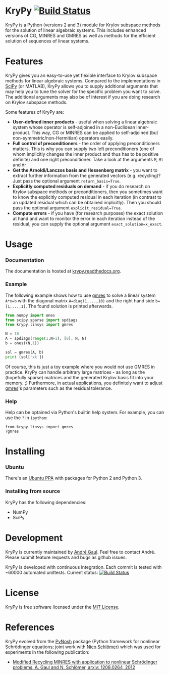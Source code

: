 # KryPy [![Build Status](https://travis-ci.org/andrenarchy/krypy.png?branch=master)](https://travis-ci.org/andrenarchy/krypy)

KryPy is a Python (versions 2 and 3) module for Krylov subspace methods for the solution of linear algebraic systems. This includes enhanced versions of CG, MINRES and GMRES as well as methods for the efficient solution of sequences of linear systems.

# Features

KryPy gives you an easy-to-use yet flexible interface to Krylov subspace methods for linear algebraic systems. Compared to the implementations in [SciPy](http://docs.scipy.org/doc/scipy/reference/sparse.linalg.html) (or MATLAB), KryPy allows you to supply additional arguments that may help you to tune the solver for the specific problem you want to solve. The additional arguments may also be of interest if you are doing research on Krylov subspace methods. 

Some features of KryPy are:

*  **User-defined inner products** - useful when solving a linear algebraic system whose operator is self-adjoined in a non-Euclidean inner-product. This way, CG or MINRES can be applied to self-adjoined (but non-symmetric/non-Hermitian) operators easily.
*  **Full control of preconditioners** - the order of applying preconditioners matters. This is why you can supply two left preconditioners (one of whom implicitly changes the inner product and thus has to be positive definite) and one right preconditioner. Take a look at the arguments ```M```, ```Ml``` and ```Mr```.
*  **Get the Arnoldi/Lanczos basis and Hessenberg matrix** - you want to extract further information from the generated vectors (e.g. recycling)? Just pass the optional argument ```return_basis=True```.
*  **Explicitly computed residuals on demand** - if you do research on Krylov subspace methods or preconditioners, then you sometimes want to know the explicitly computed residual in each iteration (in contrast to an updated residual which can be obtained implicitly). Then you should pass the optional argument ```explicit_residual=True```.
*  **Compute errors** - if you have (for research purposes) the exact solution at hand and want to monitor the error in each iteration instead of the residual, you can supply the optional argument ```exact_solution=x_exact```.

# Usage

### Documentation
The documentation is hosted at [krypy.readthedocs.org](http://krypy.readthedocs.org).

### Example
The following example shows how to use [gmres](http://andrenarchy.github.io/krypy/krypy.linsys.html#krypy.linsys.gmres) to solve a linear system `A*x=b` with the diagonal matrix `A=diag(1,...,10)` and the right hand side `b=[1,...,1]`. The found solution is printed afterwards.
```python
from numpy import ones
from scipy.sparse import spdiags
from krypy.linsys import gmres

N = 10
A = spdiags(range(1,N+1), [0], N, N)
b = ones((N,1))

sol = gmres(A, b)
print (sol['xk'])
```
Of course, this is just a toy example where you would not use GMRES in practice. KryPy can handle arbitrary large matrices - as long as the (hopefully sparse) matrices and the generated Krylov basis fit into your memory. ;) Furthermore, in actual applications, you definitely want to adjust [gmres](http://andrenarchy.github.io/krypy/krypy.linsys.html#krypy.linsys.gmres)'s parameters such as the residual tolerance.

### Help

Help can be optained via Python's builtin help system. For example, you can use the ```?``` in ```ipython```:
```ipython
from krypy.linsys import gmres
?gmres
```

# Installing
### Ubuntu
There's an [Ubuntu PPA](https://launchpad.net/~andrenarchy/+archive/python) with packages for Python 2 and Python 3.

### Installing from source
KryPy has the following dependencies:
* NumPy
* SciPy

# Development

KryPy is currently maintained by [André Gaul](http://www.math.tu-berlin.de/~gaul/). Feel free to contact André. Please submit feature requests and bugs as github issues.

KryPy is developed with continuous integration. Each commit is tested with ~60000 automated unittests. Current status: [![Build Status](https://travis-ci.org/andrenarchy/krypy.png?branch=master)](https://travis-ci.org/andrenarchy/krypy)


# License

KryPy is free software licensed under the [MIT License](http://opensource.org/licenses/mit-license.php).

# References

KryPy evolved from the [PyNosh](https://bitbucket.org/nschloe/pynosh) package (Python framework for nonlinear Schrödinger equations; joint work with [Nico Schlömer](https://github.com/nschloe)) which was used for experiments in the following publication:
* [Modified Recycling MINRES with application to nonlinear Schrödinger problems, A. Gaul and N. Schlömer, arxiv: 1208.0264, 2012](http://arxiv.org/abs/1208.0264)
